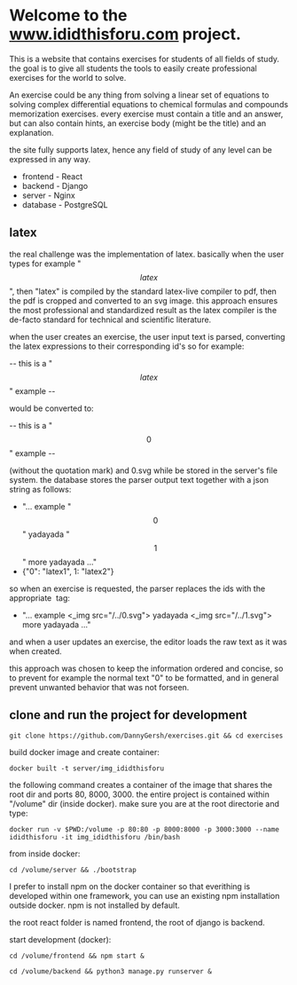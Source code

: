 # Welcome to the www.ididthisforu.com project.

This is a website that contains exercises for students of all fields of study. the goal is to give all students the tools to easily create professional exercises for the world to solve.

An exercise could be any thing from solving a linear set of equations to solving complex differential equations to chemical formulas and compounds memorization exercises. every exercise must contain a title and an answer, but can also contain hints, an exercise body (might be the title) and an explanation. 

the site fully supports latex, hence any field of study of any level can be expressed in any way. 

* frontend - React
* backend - Django
* server - Nginx
* database - PostgreSQL

## latex 

the real challenge was the implementation of latex. basically when the user types for example "$$latex$$", then "latex" is compiled by the standard latex-live compiler to pdf, then the pdf is cropped and converted to an svg image. this approach ensures the most professional and standardized result as the latex compiler is the de-facto standard for technical and scientific literature.

when the user creates an exercise, the user input text is parsed, converting the latex expressions to their corresponding id's so for example:

-- this is a "$$latex$$" example --

would be converted to:

-- this is a "$$0$$" example -- 

(without the quotation mark) and 0.svg while be stored in the server's file system.
the database stores the parser output text together with a json string as follows:

* "... example "$$0$$" yadayada "$$1$$" more yadayada ..."
* {"0": "latex1", 1: "latex2"}

so when an exercise is requested, the parser replaces the ids with the appropriate <img> tag:

* "... example <_img src="/../0.svg"> yadayada <_img src="/../1.svg"> more yadayada ..."

and when a user updates an exercise, the editor loads the raw text as it was when created.

this approach was chosen to keep the information ordered and concise, so to prevent for example the normal text "0" to be formatted, and in general prevent unwanted behavior that was not forseen.


## clone and run the project for development

```console
git clone https://github.com/DannyGersh/exercises.git && cd exercises
```
build docker image and create container:
```console
docker built -t server/img_ididthisforu
```
the following command creates a container of the image that shares the root dir and ports 80, 8000, 3000. the entire project is contained within "/volume" dir (inside docker).
make sure you are at the root directorie and type:
```console
docker run -v $PWD:/volume -p 80:80 -p 8000:8000 -p 3000:3000 --name ididthisforu -it img_ididthisforu /bin/bash
```
from inside docker:
```console
cd /volume/server && ./bootstrap
```

I prefer to install npm on the docker container so that everithing is developed within one framework, you can use an existing npm installation outside docker. npm is not installed by default. 

the root react folder is named frontend, the root of django is backend.

start development (docker):
```console
cd /volume/frontend && npm start &
```
```console
cd /volume/backend && python3 manage.py runserver &
```

